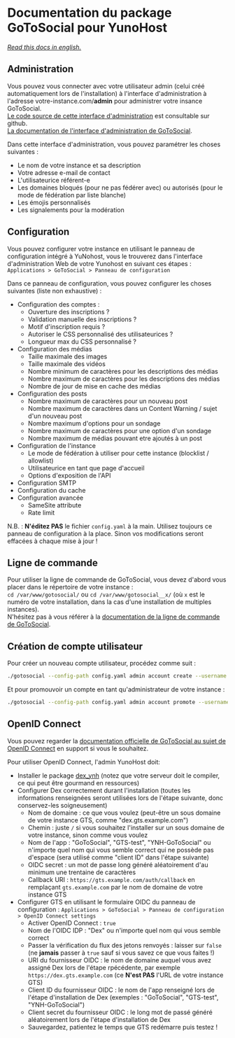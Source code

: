 # Documentation du package GoToSocial pour YunoHost

*[Read this docs in english.](./DOCS.md)*

## Administration

Vous pouvez vous connecter avec votre utilisateur admin (celui créé automatiquement lors de l'installation) à l'interface d'administration à l'adresse votre-instance.com/**admin** pour administrer votre insance GoToSocial.  
[Le code source de cette interface d'administration](https://github.com/superseriousbusiness/gotosocial-admin) est consultable sur github.  
[La documentation de l'interface d'administration de GoToSocial](https://docs.gotosocial.org/en/latest/admin/settings/).

Dans cette interface d'administration, vous pouvez paramétrer les choses suivantes :

* Le nom de votre instance et sa description
* Votre adresse e-mail de contact
* L'utilisateurice référent-e
* Les domaines bloqués (pour ne pas fédérer avec) ou autorisés (pour le mode de fédération par liste blanche)
* Les émojis personnalisés
* Les signalements pour la modération

## Configuration

Vous pouvez configurer votre instance en utilisant le panneau de configuration intégré à YuNohost, vous le trouverez dans l'interface d'administration Web de votre Yunohost en suivant ces étapes :  
`Applications > GoToSocial > Panneau de configuration`

Dans ce panneau de configuration, vous pouvez configurer les choses suivantes (liste non exhaustive) :

* Configuration des comptes :
  * Ouverture des inscriptions ?
  * Validation manuelle des inscriptions ?
  * Motif d'inscription requis ?
  * Autoriser le CSS personnalisé des utilisateurices ?
  * Longueur max du CSS personnalisé ?
* Configuration des médias
  * Taille maximale des images
  * Taille maximale des vidéos
  * Nombre minimum de caractères pour les descriptions des médias
  * Nombre maximum de caractères pour les descriptions des médias
  * Nombre de jour de mise en cache des médias
* Configuration des posts
  * Nombre maximum de caractères pour un nouveau post
  * Nombre maximum de caractères dans un Content Warning / sujet d'un nouveau post
  * Nombre maximum d'options pour un sondage
  * Nombre maximum de caractères pour une option d'un sondage
  * Nombre maximum de médias pouvant etre ajoutés à un post
* Configuration de l'instance
  * Le mode de fédération à utiliser pour cette instance (blocklist / allowlist)
  * Utilisateurice en tant que page d'accueil
  * Options d'exposition de l'API
* Configuration SMTP
* Configuration du cache
* Configuration avancée
  * SameSite attribute
  * Rate limit

N.B. : **N'éditez PAS** le fichier `config.yaml` à la main. Utilisez toujours ce panneau de configuration à la place. Sinon vos modifications seront effacées à chaque mise à jour !

## Ligne de commande

Pour utiliser la ligne de commande de GoToSocial, vous devez d'abord vous placer dans le répertoire de votre instance :  
`cd /var/www/gotosocial/` ou `cd /var/www/gotosocial__x/` (où `x` est le numéro de votre installation, dans la cas d'une installation de multiples instances).  
N'hésitez pas à vous référer à la [documentation de la ligne de commande de GoToSocial](https://docs.gotosocial.org/en/latest/admin/cli/).

## Création de compte utilisateur

Pour créer un nouveau compte utilisateur, procédez comme suit :

```bash
./gotosocial --config-path config.yaml admin account create --username nom_dutilisateur --email utilisateur@example.com --password 'UnMotDePasseTrèsComplexe'
```

Et pour promouvoir un compte en tant qu'administrateur de votre instance :

```bash
./gotosocial --config-path config.yaml admin account promote --username nom_dutilisateur
```

## OpenID Connect

Vous pouvez regarder la [documentation officielle de GoToSocial au sujet de OpenID Connect](https://docs.gotosocial.org/en/latest/configuration/oidc/) en support si vous le souhaitez.

Pour utiliser OpenID Connect, l'admin YunoHost doit:

* Installer le package [dex_ynh](https://github.com/YunoHost-Apps/dex_ynh) (notez que votre serveur doit le compiler, ce qui peut être gourmand en ressources)
* Configurer Dex correctement durant l'installation (toutes les informations renseignées seront utilisées lors de l'étape suivante, donc conservez-les soigneusement)
  * Nom de domaine : ce que vous voulez (peut-être un sous domaine de votre instance GTS, comme "dex.gts.example.com")
  * Chemin : juste `/` si vous souhaitez l'installer sur un sous domaine de votre instance, sinon comme vous voulez
  * Nom de l'app : "GoToSocial", "GTS-test", "YNH-GoToSocial" ou n'importe quel nom qui vous semble correct qui ne possède pas d'espace (sera utilisé comme "client ID" dans l'étape suivante)
  * OIDC secret : un mot de passe long généré aléatoirement d'au minimum une trentaine de caractères
  * Callback URI : `https://gts.example.com/auth/callback` en remplaçant `gts.example.com` par le nom de domaine de votre instance GTS
* Configurer GTS en utilisant le formulaire OIDC du panneau de configuration : `Applications > GoToSocial > Panneau de configuration > OpenID Connect settings`
  * Activer OpenID Connect : `true`
  * Nom de l'OIDC IDP : "Dex" ou n'importe quel nom qui vous semble correct
  * Passer la vérification du flux des jetons renvoyés : laisser sur `false` (ne **jamais** passer à `true` sauf si vous savez ce que vous faites !)
  * URI du fournisseur OIDC : le nom de domaine auquel vous avez assigné Dex lors de l'étape rpécédente, par exemple `https://dex.gts.example.com` (ce **N'est PAS** l'URL de votre instance GTS)
  * Client ID du fournisseur OIDC : le nom de l'app renseigné lors de l'étape d'installation de Dex (exemples : "GoToSocial", "GTS-test", "YNH-GoToSocial")
  * Client secret du fournisseur OIDC : le long mot de passé généré aléatoirement lors de l'étape d'installation de Dex
  * Sauvegardez, patientez le temps que GTS redémarre puis testez !
